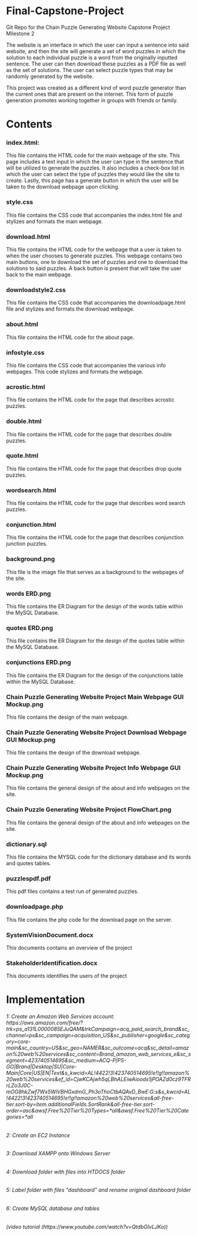 # Final-Capstone-Project

Git Repo for the Chain Puzzle Generating Website Capstone Project Milestone 2

The website is an interface in which the user can input a sentence into said website, and then the site will generate a set of word puzzles in which the solution to each individual puzzle is a
word from the originally inputted sentence. The user can then download these puzzles as a PDF file as well as the set of solutions. The user can select puzzle types that may be 
randomly generated by the website.

This project was created as a different kind of word puzzle generator than the current ones that are present on the internet. This form of puzzle generation promotes working together in groups with 
friends or family.

<h1> Contents </h1>

<h3>index.html:</h3> This file contains the HTML code for the main webpage of the site. This page includes a text input in which the user can type in the sentence that will be utilized to generate the puzzles.
It also includes a check-box list in which the user can select the type of puzzles they would like the site to create. Lastly, this page has a generate button in which the user will be taken to the download webpage upon clicking.
<h3>style.css</h3> This file contains the CSS code that accompanies the index.html file and stylizes and formats the main webpage.
<h3>download.html</h3> This file contains the HTML code for the webpage that a user is taken to when the user chooses to generate puzzles. This webpage contains two main buttons, one
to download the set of puzzles and one to download the solutions to said puzzles. A back button is present that will take the user back to the main webpage.
<h3>downloadstyle2.css</h3> This file contains the CSS code that accompanies the downloadpage.html file and stylizes and formats the download webpage.
<h3>about.html</h3> This file contains the HTML code for the about page.
<h3>infostyle.css</h3> This file contains the CSS code that accompanies the various info webpages. This code stylizes and formats the webpage.
<h3>acrostic.html</h3> This file contains the HTML code for the page that describes acrostic puzzles.
<h3>double.html</h3> This file contains the HTML code for the page that describes double puzzles.
<h3>quote.html</h3> This file contains the HTML code for the page that describes drop quote puzzles.
<h3>wordsearch.html</h3> This file contains the HTML code for the page that describes word search puzzles.
<h3>conjunction.html</h3> This file contains the HTML code for the page that describes conjunction junction puzzles.
<h3>background.png</h3> This file is the image file that serves as a background to the webpages of the site.
<h3>words ERD.png</h3> This file contains the ER Diagram for the design of the words table within the MySQL Database.
<h3>quotes ERD.png</h3> This file contains the ER Diagram for the design of the quotes table within the MySQL Database.
<h3>conjunctions ERD.png</h3> This file contains the ER Diagram for the design of the conjunctions table within the MySQL Database.
<h3>Chain Puzzle Generating Website Project Main Webpage GUI Mockup.png</h3> This file contains the design of the main webpage.
<h3>Chain Puzzle Generating Website Project Download Webpage GUI Mockup.png</h3> This file contains the design of the download webpage.
<h3>Chain Puzzle Generating Website Project Info Webpage GUI Mockup.png</h3> This file contains the general design of the about and info webpages on the site.
<h3>Chain Puzzle Generating Website Project FlowChart.png</h3> This file contains the general design of the about and info webpages on the site.
<h3>dictionary.sql</h3> This file contains the MYSQL code for the dictionary database and its words and quotes tables.
<h3>puzzlespdf.pdf</h3> This pdf files contains a test run of generated puzzles.
<h3>downloadpage.php</h3> This file contains the php code for the download page on the server.
<h3>SystemVisionDocument.docx</h3> This documents contains an overview of the project
<h3>StakeholderIdentification.docx</h3> This documents identifies the users of the project

<h1> Implementation </h1>

<h6>1: Create an Amazon Web Services account: https://aws.amazon.com/free/?trk=ps_a131L0000085EJuQAM&trkCampaign=acq_paid_search_brand&sc_channel=ps&sc_campaign=acquisition_US&sc_publisher=google&sc_category=core-main&sc_country=US&sc_geo=NAMER&sc_outcome=acq&sc_detail=amazon%20web%20services&sc_content=Brand_amazon_web_services_e&sc_segment=423740514695&sc_medium=ACQ-P|PS-GO|Brand|Desktop|SU|Core-Main|Core|US|EN|Text&s_kwcid=AL!4422!3!423740514695!e!!g!!amazon%20web%20services&ef_id=CjwKCAjwh5qLBhALEiwAioods1jPOAZd0cz9TFRrLZo3J0C-mOG8hkZwf7Wx5WiVBHGxdmG_Ph3oThoCtbAQAvD_BwE:G:s&s_kwcid=AL!4422!3!423740514695!e!!g!!amazon%20web%20services&all-free-tier.sort-by=item.additionalFields.SortRank&all-free-tier.sort-order=asc&awsf.Free%20Tier%20Types=*all&awsf.Free%20Tier%20Categories=*all </h6>

<h6>2: Create an EC2 Instance</h6>
<h6>3: Download XAMPP onto Windows Server</h6>
<h6>4: Download folder with files into HTDOCS folder</h6>
<h6>5: Label folder with files "dashboard" and rename original dashboard folder</h6>
<h6>6: Create MySQL database and tables</h6>
<h6>(video tutorial (https://www.youtube.com/watch?v=QtdbGIvLJKo))</h6>
